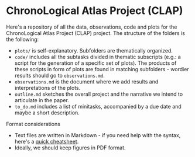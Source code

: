 # ChronoLogical Atlas Project (CLAP)
Here's a repository of all the data, observations, code and plots for the ChronoLogical Atlas Project (CLAP) project. 
The structure of the folders is the following:
- `plots/` is self-explanatory. Subfolders are thematically organized.
- `code/` includes all the subtasks divided in thematic subscripts (e.g.: a script for the generation of a specific set of plots). The products of these scripts in form of plots are found in matching subfolders - wordier results should go to `observations.md`.
- `observations.md` is the document where we add results and interpretations of the plots.
- `outline.md` sketches the overall project and the narrative we intend to articulate in the paper.
- `to_do.md` includes a list of minitasks, accompanied by a due date and maybe a short description.


 Format considerations
- Text files are written in Markdown - if you need help with the syntax, here's a [quick cheatsheet](https://www.markdownguide.org/basic-syntax/).
- Ideally, we should keep figures in PDF format.
